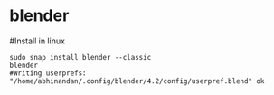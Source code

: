 # blender
#Install in linux
```
sudo snap install blender --classic
blender
#Writing userprefs: "/home/abhinandan/.config/blender/4.2/config/userpref.blend" ok
```
